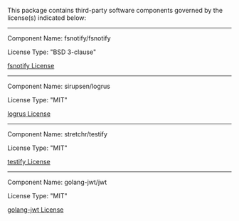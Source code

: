 This package contains third-party software components governed by the license(s) indicated below:

---

Component Name: fsnotify/fsnotify

License Type: "BSD 3-clause"

[fsnotify License](https://github.com/fsnotify/fsnotify/blob/master/LICENSE)

---

Component Name: sirupsen/logrus

License Type: "MIT"

[logrus License](https://github.com/sirupsen/logrus/blob/master/LICENSE)

---

Component Name: stretchr/testify

License Type: "MIT"

[testify License](https://github.com/stretchr/testify/blob/master/LICENSE)

--- 

Component Name: golang-jwt/jwt

License Type: "MIT"

[golang-jwt License](https://github.com/golang-jwt/jwt/blob/main/LICENSE)
